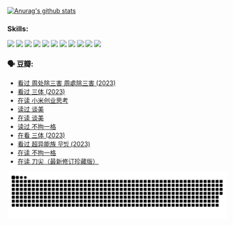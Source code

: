 
[![Anurag's github stats](https://github-readme-stats.vercel.app/api?username=w940853815)](https://github.com/anuraghazra/github-readme-stats)

### Skills:

<code><img height="32" src="https://cdn.jsdelivr.net/npm/simple-icons@v5/icons/python.svg"></code>
<code><img height="32" src="https://cdn.jsdelivr.net/npm/simple-icons@v5/icons/javascript.svg"></code>
<code><img height="32" src="https://cdn.jsdelivr.net/npm/simple-icons@v5/icons/django.svg"></code>
<code><img height="32" src="https://cdn.jsdelivr.net/npm/simple-icons@v5/icons/flask.svg"></code>
<code><img height="32" src="https://cdn.jsdelivr.net/npm/simple-icons@v5/icons/vuetify.svg"></code>
<code><img height="32" src="https://cdn.jsdelivr.net/npm/simple-icons@v5/icons/git.svg"></code>
<code><img height="32" src="https://cdn.jsdelivr.net/npm/simple-icons@v5/icons/docker.svg"></code>
<code><img height="32" src="https://cdn.jsdelivr.net/npm/simple-icons@v5/icons/postgresql.svg"></code>
<code><img height="32" src="https://cdn.jsdelivr.net/npm/simple-icons@v5/icons/elasticsearch.svg"></code>
<code><img height="32" src="https://cdn.jsdelivr.net/npm/simple-icons@v5/icons/macos.svg"></code>
<code><img height="32" src="https://cdn.jsdelivr.net/npm/simple-icons@v5/icons/linux.svg"></code>

### 🗣 豆瓣:

<!-- DOUBAN-ACTIVITIES:START -->
- [看过 周处除三害 周處除三害‎ (2023)](https://www.douban.com/people/136069238/status/4575646701/?_i=12816216)
- [看过 三体‎ (2023)](https://www.douban.com/people/136069238/status/4574263039/?_i=12816216)
- [在读 小米创业思考](https://www.douban.com/people/136069238/status/4572047905/?_i=12816216)
- [读过 谈美](https://www.douban.com/people/136069238/status/4572047629/?_i=12816216)
- [在读 谈美](https://www.douban.com/people/136069238/status/4560861771/?_i=12816216)
- [读过 不拘一格](https://www.douban.com/people/136069238/status/4560861445/?_i=12816216)
- [在看 三体‎ (2023)](https://www.douban.com/people/136069238/status/4558185093/?_i=12816216)
- [看过 超异能族 무빙‎ (2023)](https://www.douban.com/people/136069238/status/4556824186/?_i=12816216)
- [在读 不拘一格](https://www.douban.com/people/136069238/status/4541712161/?_i=12816216)
- [在读 刀尖（最新修订珍藏版）](https://www.douban.com/people/136069238/status/4541711339/?_i=12816216)
<!-- DOUBAN-ACTIVITIES:END -->


![Snake animation](https://raw.githubusercontent.com/w940853815/w940853815/output/github-contribution-grid-snake.svg)

<!--
**w940853815/w940853815** is a ✨ _special_ ✨ repository because its `README.md` (this file) appears on your GitHub profile.

Here are some ideas to get you started:

- 🔭 I’m currently working on ...
- 🌱 I’m currently learning ...
- 👯 I’m looking to collaborate on ...
- 🤔 I’m looking for help with ...
- 💬 Ask me about ...
- 📫 How to reach me: ...
- 😄 Pronouns: ...
- ⚡ Fun fact: ...
-->
